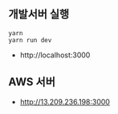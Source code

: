 
## 개발서버 실행
```
yarn
yarn run dev
```
- http://localhost:3000

## AWS 서버
- http://13.209.236.198:3000